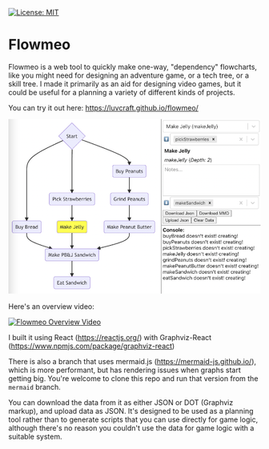 [![License: MIT](https://img.shields.io/badge/License-MIT-yellow.svg)](https://opensource.org/licenses/MIT)

# Flowmeo
Flowmeo is a web tool to quickly make one-way, "dependency" flowcharts, like you might need for designing an adventure game, or a tech tree, or a skill tree. I made it primarily as an aid for designing video games, but it could be useful for a planning a variety of different kinds of projects.

You can try it out here: https://luvcraft.github.io/flowmeo/

![Flowmeo Screen Shot](images/screenshot.png)

Here's an overview video:

[![Flowmeo Overview Video](https://img.youtube.com/vi/52JzFivuCLo/0.jpg)](https://www.youtube.com/watch?v=52JzFivuCLo)

I built it using React (https://reactjs.org/) with Graphviz-React (https://www.npmjs.com/package/graphviz-react)

There is also a branch that uses mermaid.js (https://mermaid-js.github.io/), which is more performant, but has rendering issues when graphs start getting big. You're welcome to clone this repo and run that version from the `mermaid` branch.

You can download the data from it as either JSON or DOT (Graphviz markup), and upload data as JSON. It's designed to be used as a planning tool rather than to generate scripts that you can use directly for game logic, although there's no reason you couldn't use the data for game logic with a suitable system.
